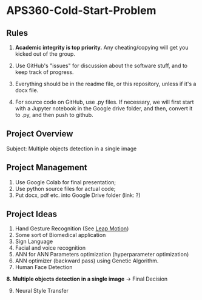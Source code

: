 # APS360-Cold-Start-Problem

## Rules

1. **Academic integrity is top priority.** Any cheating/copying will get you kicked out of the group.

2. Use GitHub's "issues" for discussion about the software stuff, and to keep track of progress.

3. Everything should be in the readme file, or this repository, unless if it's a docx file.

4. For source code on GitHub, use .py files. If necessary, we will first start with a Jupyter notebook in the Google drive folder, and then, convert it to .py, and then push to github.  

## Project Overview

Subject: Multiple objects detection in a single image

## Project Management

1. Use Google Colab for final presentation;
2. Use python source files for actual code;
3. Put docx, pdf etc. into Google Drive folder (link: ?)

## Project Ideas

1. Hand Gesture Recognition (See [Leap Motion](https://www.ultraleap.com/))
2. Some sort of Biomedical application
3. Sign Language
4. Facial and voice recognition
5. ANN for ANN Parameters optimization (hyperparameter optimization)
6. ANN optimizer (backward pass) using Genetic Algorithm.
7. Human Face Detection

**8. Multiple objects detection in a single image** -> Final Decision

9. Neural Style Transfer
